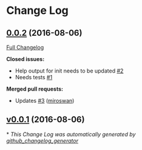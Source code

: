 # Change Log

## [0.0.2](https://github.com/miroswan/vagrant_spec/tree/0.0.2) (2016-08-06)
[Full Changelog](https://github.com/miroswan/vagrant_spec/compare/v0.0.1...0.0.2)

**Closed issues:**

- Help output for init needs to be updated [\#2](https://github.com/miroswan/vagrant_spec/issues/2)
- Needs tests [\#1](https://github.com/miroswan/vagrant_spec/issues/1)

**Merged pull requests:**

- Updates [\#3](https://github.com/miroswan/vagrant_spec/pull/3) ([miroswan](https://github.com/miroswan))

## [v0.0.1](https://github.com/miroswan/vagrant_spec/tree/v0.0.1) (2016-08-06)


\* *This Change Log was automatically generated by [github_changelog_generator](https://github.com/skywinder/Github-Changelog-Generator)*